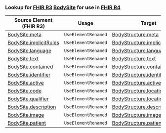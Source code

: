 ### Lookup for [FHIR R3](https://hl7.org/fhir/STU3/) [BodySite](https://hl7.org/fhir/STU3/BodySite.html) for use in [FHIR R4](https://hl7.org/fhir/R4/)

| Source Element (FHIR R3) | Usage | Target |
| -------------- | ----- | ------ |
| [BodySite.meta](https://hl7.org/fhir/STU3/BodySite.html#resource) | `UseElementRenamed` | [BodyStructure.meta](https://hl7.org/fhir/R4/BodyStructure.html#resource) |
| [BodySite.implicitRules](https://hl7.org/fhir/STU3/BodySite.html#resource) | `UseElementRenamed` | [BodyStructure.implicitRules](https://hl7.org/fhir/R4/BodyStructure.html#resource) |
| [BodySite.language](https://hl7.org/fhir/STU3/BodySite.html#resource) | `UseElementRenamed` | [BodyStructure.language](https://hl7.org/fhir/R4/BodyStructure.html#resource) |
| [BodySite.text](https://hl7.org/fhir/STU3/BodySite.html#resource) | `UseElementRenamed` | [BodyStructure.text](https://hl7.org/fhir/R4/BodyStructure.html#resource) |
| [BodySite.contained](https://hl7.org/fhir/STU3/BodySite.html#resource) | `UseElementRenamed` | [BodyStructure.contained](https://hl7.org/fhir/R4/BodyStructure.html#resource) |
| [BodySite.identifier](https://hl7.org/fhir/STU3/BodySite.html#resource) | `UseElementRenamed` | [BodyStructure.identifier](https://hl7.org/fhir/R4/BodyStructure.html#resource) |
| [BodySite.active](https://hl7.org/fhir/STU3/BodySite.html#resource) | `UseElementRenamed` | [BodyStructure.active](https://hl7.org/fhir/R4/BodyStructure.html#resource) |
| [BodySite.code](https://hl7.org/fhir/STU3/BodySite.html#resource) | `UseElementRenamed` | [BodyStructure.location](https://hl7.org/fhir/R4/BodyStructure.html#resource) |
| [BodySite.qualifier](https://hl7.org/fhir/STU3/BodySite.html#resource) | `UseElementRenamed` | [BodyStructure.locationQualifier](https://hl7.org/fhir/R4/BodyStructure.html#resource) |
| [BodySite.description](https://hl7.org/fhir/STU3/BodySite.html#resource) | `UseElementRenamed` | [BodyStructure.description](https://hl7.org/fhir/R4/BodyStructure.html#resource) |
| [BodySite.image](https://hl7.org/fhir/STU3/BodySite.html#resource) | `UseElementRenamed` | [BodyStructure.image](https://hl7.org/fhir/R4/BodyStructure.html#resource) |
| [BodySite.patient](https://hl7.org/fhir/STU3/BodySite.html#resource) | `UseElementRenamed` | [BodyStructure.patient](https://hl7.org/fhir/R4/BodyStructure.html#resource) |
